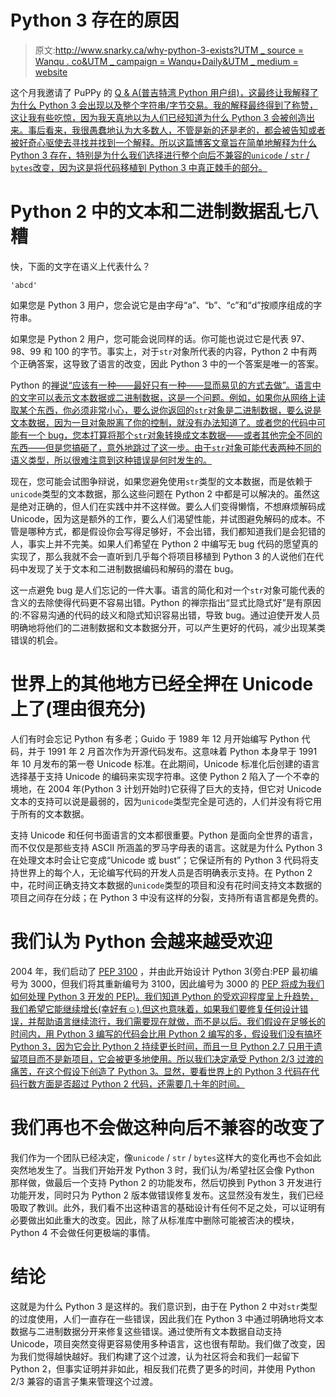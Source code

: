 # Python 3 存在的原因

> 原文:[http://www.snarky.ca/why-python-3-exists?UTM _ source = Wanqu . co&UTM _ campaign = Wanqu+Daily&UTM _ medium = website](http://www.snarky.ca/why-python-3-exists?utm_source=wanqu.co&utm_campaign=Wanqu+Daily&utm_medium=website)

这个月我邀请了 PuPPy 的 [Q & A(普吉特湾 Python 用户组)，这最终让我解释了为什么 Python 3 会出现以及整个字符串/字节交易。我的解释最终得到了称赞，这让我有些吃惊，因为我天真地以为人们已经知道为什么 Python 3 会被创造出来。事后看来，我很愚蠢地认为大多数人，不管是新的还是老的，都会被告知或者被好奇心驱使去寻找并找到一个解释。所以这篇博客文章旨在简单地解释为什么 Python 3 存在，特别是为什么我们选择进行整个向后不兼容的`unicode` / `str` / `bytes`改变，因为这是将代码移植到 Python 3 中真正棘手的部分。](https://youtu.be/2XviXtxWKO8?list=PL4S0lvhXvdhIV2C28Ia_DeIeloBrsQBOW)

# Python 2 中的文本和二进制数据乱七八糟

快，下面的文字在语义上代表什么？

```
'abcd' 
```

如果您是 Python 3 用户，您会说它是由字母“a”、“b”、“c”和“d”按顺序组成的字符串。

如果您是 Python 2 用户，您可能会说同样的话。你可能也说过它是代表 97、98、99 和 100 的字节。事实上，对于`str`对象所代表的内容，Python 2 中有两个正确答案，这导致了语言的改变，因此 Python 3 中的一个答案是唯一的答案。

Python 的[禅说“应该有一种——最好只有一种——显而易见的方式去做”。语言中的文字可以表示文本数据或二进制数据，这是一个问题。例如，如果你从网络上读取某个东西，你必须非常小心，要么说你返回的`str`对象是二进制数据，要么说是文本数据，因为一旦对象脱离了你的控制，就没有办法知道了。或者您的代码中可能有一个 bug，您本打算将那个`str`对象转换成文本数据——或者其他完全不同的东西——但是您搞砸了，意外地跳过了这一步。由于`str`对象可能代表两种不同的语义类型，所以很难注意到这种错误是何时发生的。](https://www.python.org/dev/peps/pep-0020/)

现在，您可能会试图争辩说，如果您避免使用`str`类型的文本数据，而是依赖于`unicode`类型的文本数据，那么这些问题在 Python 2 中都是可以解决的。虽然这是绝对正确的，但人们在实践中并不这样做。要么人们变得懒惰，不想麻烦解码成 Unicode，因为这是额外的工作，要么人们渴望性能，并试图避免解码的成本。不管是哪种方式，都是假设你会写得足够好，不会出错，我们都知道我们是会犯错的人，事实上并不完美。如果人们希望在 Python 2 中编写无 bug 代码的愿望真的实现了，那么我就不会一直听到几乎每个将项目移植到 Python 3 的人说他们在代码中发现了关于文本和二进制数据编码和解码的潜在 bug。

这一点避免 bug 是人们忘记的一件大事。语言的简化和对一个`str`对象可能代表的含义的去除使得代码更不容易出错。Python 的禅宗指出“显式比隐式好”是有原因的:不容易沟通的代码的歧义和隐式知识容易出错，导致 bug。通过迫使开发人员明确地将他们的二进制数据和文本数据分开，可以产生更好的代码，减少出现某类错误的机会。

# 世界上的其他地方已经全押在 Unicode 上了(理由很充分)

人们有时会忘记 Python 有多老；Guido 于 1989 年 12 月开始编写 Python 代码，并于 1991 年 2 月首次作为开源代码发布。这意味着 Python 本身早于 1991 年 10 月发布的第一卷 Unicode 标准。在此期间，Unicode 标准化后创建的语言选择基于支持 Unicode 的编码来实现字符串。这使 Python 2 陷入了一个不幸的境地，在 2004 年(Python 3 计划开始时)它获得了巨大的支持，但它对 Unicode 文本的支持可以说是最弱的，因为`unicode`类型完全是可选的，人们并没有将它用于所有的文本数据。

支持 Unicode 和任何书面语言的文本都很重要。Python 是面向全世界的语言，而不仅仅是那些支持 ASCII 所涵盖的罗马字母表的语言。这就是为什么 Python 3 在处理文本时会让它变成“Unicode 或 bust”；它保证所有的 Python 3 代码将支持世界上的每个人，无论编写代码的开发人员是否明确表示支持。在 Python 2 中，花时间正确支持文本数据的`unicode`类型的项目和没有花时间支持文本数据的项目之间存在分歧；在 Python 3 中没有这样的分裂，支持所有语言都是免费的。

# 我们认为 Python 会越来越受欢迎

2004 年，我们启动了 [PEP 3100](https://www.python.org/dev/peps/pep-3100/) ，并由此开始设计 Python 3(旁白:PEP 最初编号为 3000，但我们将其重新编号为 3100，因此编号为 3000 的 [PEP 将成为我们如何处理 Python 3 开发的 PEP)。我们知道 Python 的受欢迎程度呈上升趋势，我们希望它能继续增长(幸好有☺).但这也意味着，如果我们要修复任何设计错误，并帮助语言继续流行，我们需要现在就做，而不是以后。我们假设在足够长的时间内，用 Python 3 编写的代码会比用 Python 2 编写的多，假设我们没有搞坏 Python 3，因为它会比 Python 2 持续更长时间，而且一旦 Python 2.7 只用于遗留项目而不是新项目，它会被更多地使用。所以我们决定承受 Python 2/3 过渡的痛苦，在这个假设下创造了 Python 3。显然，要看世界上的 Python 3 代码在代码行数方面是否超过 Python 2 代码，还需要几十年的时间。](https://www.python.org/dev/peps/pep-3000/)

# 我们再也不会做这种向后不兼容的改变了

我们作为一个团队已经决定，像`unicode` / `str` / `bytes`这样大的变化再也不会如此突然地发生了。当我们开始开发 Python 3 时，我们认为/希望社区会像 Python 那样做，做最后一个支持 Python 2 的功能发布，然后切换到 Python 3 开发进行功能开发，同时只为 Python 2 版本做错误修复发布。这显然没有发生，我们已经吸取了教训。此外，我们看不出这种语言的基础设计有任何不足之处，可以证明有必要做出如此重大的改变。因此，除了从标准库中删除可能被否决的模块，Python 4 不会做任何更极端的事情。

# 结论

这就是为什么 Python 3 是这样的。我们意识到，由于在 Python 2 中对`str`类型的过度使用，人们一直存在一些错误，因此我们在 Python 3 中通过明确地将文本数据与二进制数据分开来修复这些错误。通过使所有文本数据自动支持 Unicode，项目突然变得更容易使用多种语言，这也很有帮助。我们做了改变，因为我们觉得越快越好。我们构建了这个过渡，认为社区将会和我们一起留下 Python 2，但事实证明并非如此，相反我们花费了更多的时间，并使用 Python 2/3 兼容的语言子集来管理这个过渡。